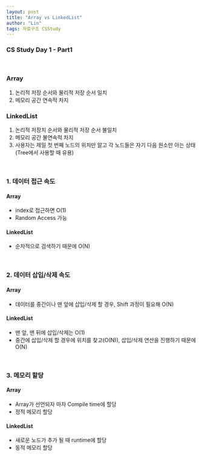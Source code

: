 ```yaml
---
layout: post
title: "Array vs LinkedList"
author: "Lin"
tags: 자료구조 CSStudy
---
```

### CS Study Day 1 - Part1

<br>

### Array
1. 논리적 저장 순서와 물리적 저장 순서 일치
2. 메모리 공간 연속적 차지

### LinkedList
1. 논리적 저장치 순서와 물리적 저장 순서 불일치 
2. 메모리 공간 불연속적 차지
3. 사용자는 제일 첫 번째 노드의 위치만 알고 각 노드들은 자기 다음 원소만 아는 상태 (Tree에서 사용할 때 유용)

<br>

### 1. 데이터 접근 속도
#### Array
- index로 접근하면 O(1) 
- Random Access 가능

#### LinkedList
- 순차적으로 검색하기 때문에 O(N)

<br>

### 2. 데이터 삽입/삭제 속도
#### Array
- 데이터를 중간이나 맨 앞에 삽입/삭제 할 경우, Shift 과정이 필요해 O(N)

#### LinkedList
- 맨 앞, 맨 뒤에 삽입/삭제는 O(1)
- 중간에 삽입/삭제 할 경우에 위치를 찾고(O(N)), 삽입/삭제 연산을 진행하기 때문에 O(N)

<br>

### 3. 메모리 할당
#### Array
- Array가 선언되자 마자 Compile time에 할당
- 정적 메모리 할당 

#### LinkedList
- 새로운 노드가 추가 될 때 runtime에 할당
- 동적 메모리 할당








